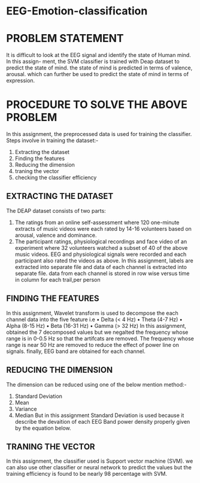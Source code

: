 # EEG-Emotion-classification

# PROBLEM STATEMENT
It is difficult to look at the EEG signal and identify the state of Human mind. In this assign-
ment, the SVM classifier is trained with Deap dataset to predict the state of mind. the state of
mind is predicted in terms of valence, arousal. which can further be used to predict the state
of mind in terms of expression.
# PROCEDURE TO SOLVE THE ABOVE PROBLEM
In this assignment, the preprocessed data is used for training the classifier.
Steps involve in training the dataset:-
1. Extracting the dataset
2. Finding the features
3. Reducing the dimension
4. traning the vector
5. checking the classifier efficiency
## EXTRACTING THE DATASET
The DEAP dataset consists of two parts:
1. The ratings from an online self-assessment where 120 one-minute extracts of music
videos were each rated by 14-16 volunteers based on arousal, valence and dominance.
2. The participant ratings, physiological recordings and face video of an experiment where
32 volunteers watched a subset of 40 of the above music videos. EEG and physiological
signals were recorded and each participant also rated the videos as above.
In this assignment, labels are extracted into separate file and data of each channel is extracted
into separate file. data from each channel is stored in row wise versus time in column for each
trail,per person
## FINDING THE FEATURES
In this assignment, Wavelet transform is used to decompose the each channel data into the
five feature i.e
• Delta (< 4 Hz)
• Theta (4-7 Hz)
• Alpha (8-15 Hz)
• Beta (16-31 Hz)
• Gamma (> 32 Hz)
In this assignment, obtained the 7 decomposed values but we negalted the frequency whose
range is in 0-0.5 Hz so that the artifcats are removed. The frequency whose range is near 50
Hz are removed to reduce the effect of power line on signals. finally, EEG band are obtained
for each channel.
## REDUCING THE DIMENSION
The dimension can be reduced using one of the below mention method:-
1. Standard Deviation
2. Mean
3. Variance
4. Median
But in this assignment Standard Deviation is used because it describe the devaition of each
EEG Band power density properly given by the equation below.
## TRANING THE VECTOR
In this assignment, the classifier used is Support vector machine (SVM). we can also use other
classifier or neural network to predict the values but the training efficiency is found to be
nearly 98 percentage with SVM.
